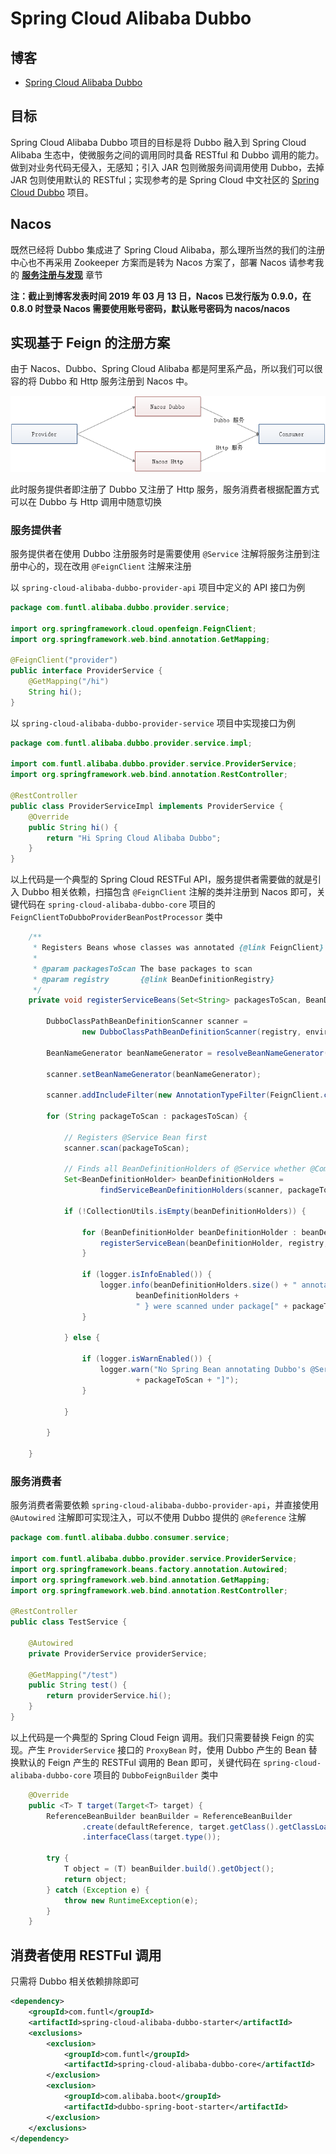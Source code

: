 # Spring Cloud Alibaba Dubbo

## 博客

- [Spring Cloud Alibaba Dubbo](http://www.funtl.com/zh/spring-cloud-alibaba-dubbo-vue)

## 目标

Spring Cloud Alibaba Dubbo 项目的目标是将 Dubbo 融入到 Spring Cloud Alibaba 生态中，使微服务之间的调用同时具备 RESTful 和 Dubbo 调用的能力。做到对业务代码无侵入，无感知；引入 JAR 包则微服务间调用使用 Dubbo，去掉 JAR 包则使用默认的 RESTful；实现参考的是 Spring Cloud 中文社区的 [Spring Cloud Dubbo](https://github.com/SpringCloud/spring-cloud-dubbo) 项目。

## Nacos

既然已经将 Dubbo 集成进了 Spring Cloud Alibaba，那么理所当然的我们的注册中心也不再采用 Zookeeper 方案而是转为 Nacos 方案了，部署 Nacos 请参考我的 [**服务注册与发现**](http://www.funtl.com/zh/spring-cloud-alibaba/%E6%9C%8D%E5%8A%A1%E6%B3%A8%E5%86%8C%E4%B8%8E%E5%8F%91%E7%8E%B0.html) 章节

**注：截止到博客发表时间 2019 年 03 月 13 日，Nacos 已发行版为 0.9.0，在 0.8.0 时登录 Nacos 需要使用账号密码，默认账号密码为 nacos/nacos**

## 实现基于 Feign 的注册方案

由于 Nacos、Dubbo、Spring Cloud Alibaba 都是阿里系产品，所以我们可以很容的将 Dubbo 和 Http 服务注册到 Nacos 中。

![](screenhots/Lusifer2019031301390001.png)

此时服务提供者即注册了 Dubbo 又注册了 Http 服务，服务消费者根据配置方式可以在 Dubbo 与 Http 调用中随意切换

### 服务提供者

服务提供者在使用 Dubbo 注册服务时是需要使用 `@Service` 注解将服务注册到注册中心的，现在改用 `@FeignClient` 注解来注册

以 `spring-cloud-alibaba-dubbo-provider-api` 项目中定义的 API 接口为例

```java
package com.funtl.alibaba.dubbo.provider.service;

import org.springframework.cloud.openfeign.FeignClient;
import org.springframework.web.bind.annotation.GetMapping;

@FeignClient("provider")
public interface ProviderService {
    @GetMapping("/hi")
    String hi();
}
```

以 `spring-cloud-alibaba-dubbo-provider-service` 项目中实现接口为例

```java
package com.funtl.alibaba.dubbo.provider.service.impl;

import com.funtl.alibaba.dubbo.provider.service.ProviderService;
import org.springframework.web.bind.annotation.RestController;

@RestController
public class ProviderServiceImpl implements ProviderService {
    @Override
    public String hi() {
        return "Hi Spring Cloud Alibaba Dubbo";
    }
}
```

以上代码是一个典型的 Spring Cloud RESTFul API，服务提供者需要做的就是引入 Dubbo 相关依赖，扫描包含 `@FeignClient` 注解的类并注册到 Nacos 即可，关键代码在 `spring-cloud-alibaba-dubbo-core` 项目的 `FeignClientToDubboProviderBeanPostProcessor` 类中

```java
    /**
     * Registers Beans whose classes was annotated {@link FeignClient}
     *
     * @param packagesToScan The base packages to scan
     * @param registry       {@link BeanDefinitionRegistry}
     */
    private void registerServiceBeans(Set<String> packagesToScan, BeanDefinitionRegistry registry) {

        DubboClassPathBeanDefinitionScanner scanner =
                new DubboClassPathBeanDefinitionScanner(registry, environment, resourceLoader);

        BeanNameGenerator beanNameGenerator = resolveBeanNameGenerator(registry);

        scanner.setBeanNameGenerator(beanNameGenerator);

        scanner.addIncludeFilter(new AnnotationTypeFilter(FeignClient.class, true, true));

        for (String packageToScan : packagesToScan) {

            // Registers @Service Bean first
            scanner.scan(packageToScan);

            // Finds all BeanDefinitionHolders of @Service whether @ComponentScan scans or not.
            Set<BeanDefinitionHolder> beanDefinitionHolders =
                    findServiceBeanDefinitionHolders(scanner, packageToScan, registry, beanNameGenerator);

            if (!CollectionUtils.isEmpty(beanDefinitionHolders)) {

                for (BeanDefinitionHolder beanDefinitionHolder : beanDefinitionHolders) {
                    registerServiceBean(beanDefinitionHolder, registry, scanner);
                }

                if (logger.isInfoEnabled()) {
                    logger.info(beanDefinitionHolders.size() + " annotated Dubbo's @Service Components { " +
                            beanDefinitionHolders +
                            " } were scanned under package[" + packageToScan + "]");
                }

            } else {

                if (logger.isWarnEnabled()) {
                    logger.warn("No Spring Bean annotating Dubbo's @Service was found under package["
                            + packageToScan + "]");
                }

            }

        }

    }
```

### 服务消费者

服务消费者需要依赖 `spring-cloud-alibaba-dubbo-provider-api`，并直接使用 `@Autowired` 注解即可实现注入，可以不使用 Dubbo 提供的 `@Reference` 注解

```java
package com.funtl.alibaba.dubbo.consumer.service;

import com.funtl.alibaba.dubbo.provider.service.ProviderService;
import org.springframework.beans.factory.annotation.Autowired;
import org.springframework.web.bind.annotation.GetMapping;
import org.springframework.web.bind.annotation.RestController;

@RestController
public class TestService {

    @Autowired
    private ProviderService providerService;

    @GetMapping("/test")
    public String test() {
        return providerService.hi();
    }
}
```

以上代码是一个典型的 Spring Cloud Feign 调用。我们只需要替换 Feign 的实现。产生 `ProviderService` 接口的 `ProxyBean` 时，使用 Dubbo 产生的 Bean 替换默认的 Feign 产生的 RESTFul 调用的 Bean 即可，关键代码在 `spring-cloud-alibaba-dubbo-core` 项目的 `DubboFeignBuilder` 类中

```java
    @Override
    public <T> T target(Target<T> target) {
        ReferenceBeanBuilder beanBuilder = ReferenceBeanBuilder
                .create(defaultReference, target.getClass().getClassLoader(), applicationContext)
                .interfaceClass(target.type());

        try {
            T object = (T) beanBuilder.build().getObject();
            return object;
        } catch (Exception e) {
            throw new RuntimeException(e);
        }
    }
```

## 消费者使用 RESTFul 调用

只需将 Dubbo 相关依赖排除即可

```xml
<dependency>
    <groupId>com.funtl</groupId>
    <artifactId>spring-cloud-alibaba-dubbo-starter</artifactId>
    <exclusions>
        <exclusion>
            <groupId>com.funtl</groupId>
            <artifactId>spring-cloud-alibaba-dubbo-core</artifactId>
        </exclusion>
        <exclusion>
            <groupId>com.alibaba.boot</groupId>
            <artifactId>dubbo-spring-boot-starter</artifactId>
        </exclusion>
    </exclusions>
</dependency>
```
